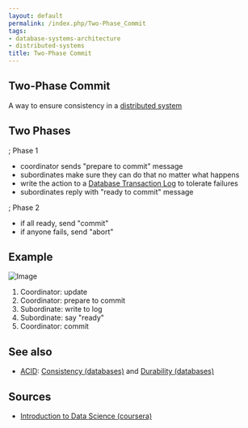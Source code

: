```yaml
---
layout: default
permalink: /index.php/Two-Phase_Commit
tags:
- database-systems-architecture
- distributed-systems
title: Two-Phase Commit
---
```

## Two-Phase Commit
A way to ensure consistency in a [distributed system](Distributed_Databases)


## Two Phases
; Phase 1
- coordinator sends "prepare to commit" message
- subordinates make sure they can do that no matter what happens 
- write the action to a [Database Transaction Log](Database_Transaction_Log) to tolerate failures
- subordinates reply with "ready to commit" message

; Phase 2
- if all ready, send "commit"
- if anyone fails, send "abort"


## Example
<img src="https://raw.github.com/alexeygrigorev/ulb-adb-project-couchbd/master/report/images/two-phase-commit.png" alt="Image">

1. Coordinator: update
1. Coordinator: prepare to commit
1. Subordinate: write to log
1. Subordinate: say "ready"
1. Coordinator: commit


## See also
- [ACID](ACID): [Consistency (databases)](Consistency_(databases)) and [Durability (databases)](Durability_(databases))

## Sources
- [Introduction to Data Science (coursera)](Introduction_to_Data_Science_(coursera))
